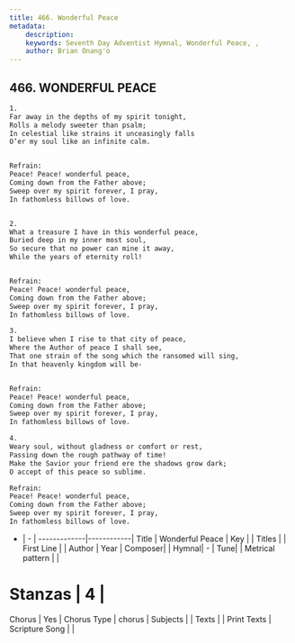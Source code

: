 ```yaml
---
title: 466. Wonderful Peace
metadata:
    description: 
    keywords: Seventh Day Adventist Hymnal, Wonderful Peace, , 
    author: Brian Onang'o
---
```



## 466. WONDERFUL PEACE

```txt
1.
Far away in the depths of my spirit tonight,
Rolls a melody sweeter than psalm;
In celestial like strains it unceasingly falls
O’er my soul like an infinite calm.


Refrain:
Peace! Peace! wonderful peace,
Coming down from the Father above;
Sweep over my spirit forever, I pray,
In fathomless billows of love.


2.
What a treasure I have in this wonderful peace,
Buried deep in my inner most soul,
So secure that no power can mine it away,
While the years of eternity roll!


Refrain:
Peace! Peace! wonderful peace,
Coming down from the Father above;
Sweep over my spirit forever, I pray,
In fathomless billows of love.

3.
I believe when I rise to that city of peace,
Where the Author of peace I shall see,
That one strain of the song which the ransomed will sing,
In that heavenly kingdom will be-


Refrain:
Peace! Peace! wonderful peace,
Coming down from the Father above;
Sweep over my spirit forever, I pray,
In fathomless billows of love.

4.
Weary soul, without gladness or comfort or rest,
Passing down the rough pathway of time!
Make the Savior your friend ere the shadows grow dark;
O accept of this peace so sublime.

Refrain:
Peace! Peace! wonderful peace,
Coming down from the Father above;
Sweep over my spirit forever, I pray,
In fathomless billows of love.

```

- |   -  |
-------------|------------|
Title | Wonderful Peace |
Key |  |
Titles |  |
First Line |  |
Author | 
Year | 
Composer|  |
Hymnal|  - |
Tune|  |
Metrical pattern | |
# Stanzas | 4 |
Chorus | Yes |
Chorus Type | chorus |
Subjects |  |
Texts |  |
Print Texts | 
Scripture Song |  |
  

